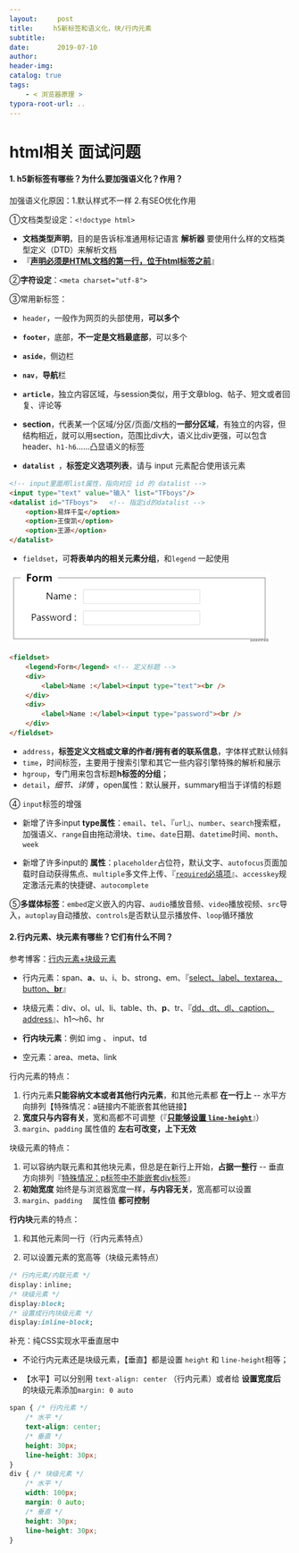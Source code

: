 ```yaml
---
layout:     post
title:     h5新标签和语义化，块/行内元素
subtitle:  
date:       2019-07-10
author:     
header-img: 
catalog: true
tags:
    - < 浏览器原理 >
typora-root-url: ..
---
```




# html相关 面试问题

#### 1. h5新标签有哪些？为什么要加强语义化？<!doctype html>作用？

加强语义化原因：1.默认样式不一样  2.有SEO优化作用

①文档类型设定：`<!doctype html>`

- **文档类型声明**，目的是告诉标准通用标记语言 **解析器** 要使用什么样的文档类型定义（DTD）来解析文档
- 『**<u>声明必须是HTML文档的第一行，位于html标签之前</u>**』

②**字符设定**：`<meta charset="utf-8">`

③常用新标签：

- `header`，一般作为网页的头部使用，**可以多个**

- **`footer`**，底部，**不一定是文档最底部**，可以多个

- **`aside`**，侧边栏

- **`nav`**，**导航**栏

- **`article`**，独立内容区域，与session类似，用于文章blog、帖子、短文或者回复、评论等

- **section**，代表某一个区域/分区/页面/文档的**一部分区域**，有独立的内容，但结构相近，就可以用section，范围比div大，语义比div更强，可以包含header、`h1-h6`……凸显语义的标签

- **`datalist `**，**标签定义选项列表**，请与 input 元素配合使用该元素

```html
<!-- input里面用list属性，指向对应 id 的 datalist -->
<input type="text" value="输入" list="TFboys"/> 
<datalist id="TFboys">   <!-- 指定id的datalist -->  
    <option>易烊千玺</option>
    <option>王俊凯</option>
    <option>王源</option>
</datalist>
```

- `fieldset`，可**将表单内的相关元素分组**，和`legend` 一起使用

![img](/../img/assets_2023/1460000039079632.png)

```html
<fieldset>
    <legend>Form</legend> <!-- 定义标题 -->
    <div>
        <label>Name :</label><input type="text"><br />
    </div>
    <div>
        <label>Name :</label><input type="password"><br />
    </div>
</fieldset>
```

- `address`，**标签定义文档或文章的作者/拥有者的联系信息**，字体样式默认倾斜
- `time`，时间标签，主要用于搜索引擎和其它一些内容引擎特殊的解析和展示
- `hgroup`，专门用来包含标题**h标签的分组**；
- `detail`，*细节、详情* ，open属性：默认展开，summary相当于详情的标题

④ `input`标签的增强

- 新增了许多input **type属性**：`email`、`tel`、『`url`』、`number`、`search`搜索框，加强语义、`range`自由拖动滑块、`time`、`date`日期、`datetime`时间、`month`、`week`

-	新增了许多input的 **属性**：`placeholder`占位符，默认文字、`autofocus`页面加载时自动获得焦点、`multiple`多文件上传、『<u>`required`必填项</u>』、`accesskey`规定激活元素的快捷键、`autocomplete`

⑤**多媒体标签**：`embed`定义嵌入的内容、`audio`播放音频、`video`播放视频、`src`导入，`autoplay`自动播放、`controls`是否默认显示播放件、`loop`循环播放



#### 2.行内元素、块元素有哪些？它们有什么不同？

参考博客：[行内元素+块级元素](https://www.cnblogs.com/yc8930143/p/7237456.html)

- 行内元素：span、**a**、u、i、b、strong、em、『<u>select、label、textarea、button、**br**</u>』

-	块级元素：div、ol、ul、li、table、th、**p**、tr、『<u>dd、dt、dl、caption、address</u>』、h1～h6、hr

- **行内块元素**：例如 img 、 input、td

- 空元素：area、meta、link

行内元素的特点：

1. 行内元素**只能容纳文本或者其他行内元素**，和其他元素都 **在一行上** -- 水平方向排列【特殊情况：a链接内不能嵌套其他链接】
2. **宽度只与内容有关**，宽和高都不可调整（『<u>**只能够设置 `line-height`**</u>』）
3.  `margin`、`padding` 属性值的 **左右可改变，上下无效**

块级元素的特点：

1. 可以容纳内联元素和其他块元素，但总是在新行上开始，**占据一整行** -- 垂直方向排列『<u>特殊情况：p标签中不能嵌套div标签</u>』
2. **初始宽度** 始终是与浏览器宽度一样，**与内容无关**，宽高都可以设置
3.  `margin`、`padding  ` 属性值 **都可控制**

**行内块**元素的特点：

1. 和其他元素同一行（行内元素特点）

2. 可以设置元素的宽高等（块级元素特点）

```css
/* 行内元素/内联元素 */
display：inline;
/* 块级元素 */
display:block;
/* 设置成行内块级元素 */
display:inline-block;
```

补充：纯CSS实现水平垂直居中

-	不论行内元素还是块级元素，【垂直】都是设置 `height` 和 `line-height`相等；

- 【水平】可以分别用 `text-align: center` （行内元素）或者给 **设置宽度后** 的块级元素添加`margin: 0 auto`

```css
span { /* 行内元素 */
    /* 水平 */
    text-align: center; 
    /* 垂直 */
    height: 30px; 
    line-height: 30px;
}
div { /* 块级元素 */
    /* 水平 */
	width: 100px;
    margin: 0 auto; 
    /* 垂直 */
    height: 30px; 
    line-height: 30px;
}
```
